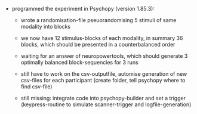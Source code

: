 - programmed the experiment in Psychopy (version 1.85.3):
  - wrote a randomisation-file pseuorandomising 5 stimuli of same modality into blocks
  - we now have 12 stimulus-blocks of each modality, in summary 36 blocks, which should be presented in a counterbalanced order
  - waiting for an answer of neuropowertools, which should generate 3 optimally balanced block-sequencies for 3 runs
  
  - still have to work on the csv-outputfile, automise generation of new csv-files for each participant (create folder, tell psychopy where to find csv-file)
  - still missing: integrate code into psychopy-builder and set a trigger (keypress-routine to simulate scanner-trigger and logfile-generation)
